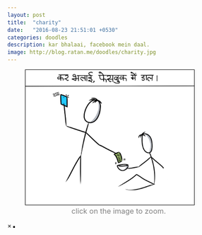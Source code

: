 ```yaml
---
layout: post
title:  "charity"
date:   "2016-08-23 21:51:01 +0530"
categories: doodles
description: kar bhalaai, facebook mein daal.
image: http://blog.ratan.me/doodles/charity.jpg
---
```

<figure>
    <img id="myImg" style="border: 1px solid #000;" src="/doodles/charity.jpg" alt="" width="90%" height="90%">
  <figcaption align=center style="font-size: 16.5px;color:#828282">click on the image to zoom.</figcaption>
</figure>


<div id="myModal" class="modal">
  <span class="close">×</span>
  <img class="modal-content" id="img01" style="border: 2px solid #000;">
  <div id="caption"></div>
</div>
